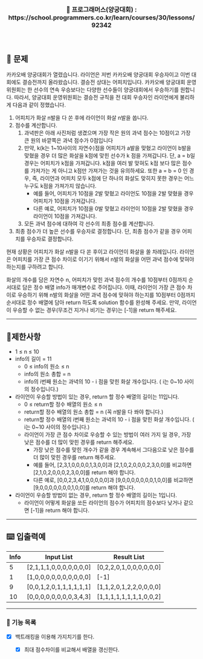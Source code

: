 <h3 align="center"> 
    📢 프로그래머스(양궁대회) : https://school.programmers.co.kr/learn/courses/30/lessons/92342
</h3>

<br>

## 🚀 문제
카카오배 양궁대회가 열렸습니다.
라이언은 저번 카카오배 양궁대회 우승자이고 이번 대회에도 결승전까지 올라왔습니다. 결승전 상대는 어피치입니다.
카카오배 양궁대회 운영위원회는 한 선수의 연속 우승보다는 다양한 선수들이 양궁대회에서 우승하기를 원합니다. 따라서, 양궁대회 운영위원회는 결승전 규칙을 전 대회 우승자인 라이언에게 불리하게 다음과 같이 정했습니다.

1. 어피치가 화살 n발을 다 쏜 후에 라이언이 화살 n발을 쏩니다.
2. 점수를 계산합니다.
   1. 과녁판은 아래 사진처럼 생겼으며 가장 작은 원의 과녁 점수는 10점이고 가장 큰 원의 바깥쪽은 과녁 점수가 0점입니다
   2. 만약, k(k는 1~10사이의 자연수)점을 어피치가 a발을 맞혔고 라이언이 b발을 맞혔을 경우 더 많은 화살을 k점에 맞힌 선수가 k 점을 가져갑니다. 단, a = b일 경우는 어피치가 k점을 가져갑니다. k점을 여러 발 맞혀도 k점 보다 많은 점수를 가져가는 게 아니고 k점만 가져가는 것을 유의하세요. 또한 a = b = 0 인 경우, 즉, 라이언과 어피치 모두 k점에 단 하나의 화살도 맞히지 못한 경우는 어느 누구도 k점을 가져가지 않습니다.
      - 예를 들어, 어피치가 10점을 2발 맞혔고 라이언도 10점을 2발 맞혔을 경우 어피치가 10점을 가져갑니다.
      - 다른 예로, 어피치가 10점을 0발 맞혔고 라이언이 10점을 2발 맞혔을 경우 라이언이 10점을 가져갑니다.
   3. 모든 과녁 점수에 대하여 각 선수의 최종 점수를 계산합니다.
3. 최종 점수가 더 높은 선수를 우승자로 결정합니다. 단, 최종 점수가 같을 경우 어피치를 우승자로 결정합니다.

현재 상황은 어피치가 화살 n발을 다 쏜 후이고 라이언이 화살을 쏠 차례입니다.
라이언은 어피치를 가장 큰 점수 차이로 이기기 위해서 n발의 화살을 어떤 과녁 점수에 맞혀야 하는지를 구하려고 합니다.

화살의 개수를 담은 자연수 n, 어피치가 맞힌 과녁 점수의 개수를 10점부터 0점까지 순서대로 담은 정수 배열 info가 매개변수로 주어집니다. 이때, 라이언이 가장 큰 점수 차이로 우승하기 위해 n발의 화살을 어떤 과녁 점수에 맞혀야 하는지를 10점부터 0점까지 순서대로 정수 배열에 담아 return 하도록 solution 함수를 완성해 주세요. 만약, 라이언이 우승할 수 없는 경우(무조건 지거나 비기는 경우)는 [-1]을 return 해주세요.


---
## 🚦제한사항
- 1 ≤ n ≤ 10
- info의 길이 = 11
  - 0 ≤ info의 원소 ≤ n
  - info의 원소 총합 = n
  - info의 i번째 원소는 과녁의 10 - i 점을 맞힌 화살 개수입니다. ( i는 0~10 사이의 정수입니다.)
- 라이언이 우승할 방법이 있는 경우, return 할 정수 배열의 길이는 11입니다.
  - 0 ≤ return할 정수 배열의 원소 ≤ n
  - return할 정수 배열의 원소 총합 = n (꼭 n발을 다 쏴야 합니다.)
  - return할 정수 배열의 i번째 원소는 과녁의 10 - i 점을 맞힌 화살 개수입니다. ( i는 0~10 사이의 정수입니다.)
  - 라이언이 가장 큰 점수 차이로 우승할 수 있는 방법이 여러 가지 일 경우, 가장 낮은 점수를 더 많이 맞힌 경우를 return 해주세요.
    - 가장 낮은 점수를 맞힌 개수가 같을 경우 계속해서 그다음으로 낮은 점수를 더 많이 맞힌 경우를 return 해주세요.
    - 예를 들어, [2,3,1,0,0,0,0,1,3,0,0]과 [2,1,0,2,0,0,0,2,3,0,0]를 비교하면 [2,1,0,2,0,0,0,2,3,0,0]를 return 해야 합니다.
    - 다른 예로, [0,0,2,3,4,1,0,0,0,0,0]과 [9,0,0,0,0,0,0,0,1,0,0]를 비교하면[9,0,0,0,0,0,0,0,1,0,0]를 return 해야 합니다.
- 라이언이 우승할 방법이 없는 경우, return 할 정수 배열의 길이는 1입니다.
  - 라이언이 어떻게 화살을 쏘든 라이언의 점수가 어피치의 점수보다 낮거나 같으면 [-1]을 return 해야 합니다.


---

## ⌨️ 입출력예
| Info | Input List              | Result List               |
|------|-------------------------|---------------------------|
| 5    | [2,1,1,1,0,0,0,0,0,0,0] | [0,2,2,0,1,0,0,0,0,0,0] |
| 1    | [1,0,0,0,0,0,0,0,0,0,0] | [-1]                      |
| 9    | [0,0,1,2,0,1,1,1,1,1,1] | [1,1,2,0,1,2,2,0,0,0,0] |
| 10   | [0,0,0,0,0,0,0,0,3,4,3] | [1,1,1,1,1,1,1,1,0,0,2] |



---

### 📜 기능 목록
- [x] 백트래킹을 이용해 가지치기를 한다.
  - [x] 최대 점수차이를 비교해서 배열을 갱신한다.  

